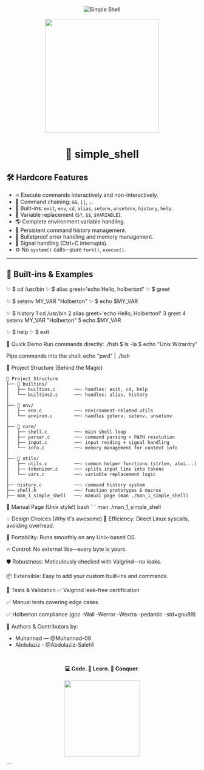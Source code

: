 <p align="center">
  <img src="https://img.shields.io/badge/Simple_Shell-_Holberton-blue?style=for-the-badge&logo=gnu-bash" alt="Simple Shell">
  <br><br>
  <img src="https://media.giphy.com/media/WoWm8YzFQJg5i/giphy.gif" width="300">
</p>

<h1 align="center">🚀 simple_shell</h1>


## 🛠️ Hardcore Features

- 🔥 Execute commands interactively and non-interactively.
- 🔗 Command chaining: `&&`, `||`, `;`.
- 🧬 Built-ins: `exit`, `env`, `cd`, `alias`, `setenv`, `unsetenv`, `history`, `help`.
- 🧠 Variable replacement (`$?`, `$$`, `$VARIABLE`).
- 🌎 Complete environment variable handling.
- 📜 Persistent command history management.
- 🦾 Bulletproof error handling and memory management.
- 🚦 Signal handling (Ctrl+C interrupts).
- ⚙️ No `system()` calls—pure `fork()`, `execve()`.

---

## 🧩 Built-ins & Examples


✨ $ cd /usr/bin
✨ $ alias greet='echo Hello, holberton!'
✨ $ greet


✨ $ setenv MY_VAR "Holberton"
✨ $ echo $MY_VAR


✨ $ history
1 cd /usr/bin
2 alias greet='echo Hello, Holberton!'
3 greet
4 setenv MY_VAR "Holberton"
5 echo $MY_VAR

✨ $ help
✨ $ exit

🌟 Quick Demo
Run commands directly:
./hsh
$ ls -la
$ echo "Unix Wizardry"

Pipe commands into the shell:
echo "pwd" | ./hsh

🚧 Project Structure (Behind the Magic)
```
📂 Project Structure
├── 📁 builtins/
│   ├── builtins.c       ──› handles: exit, cd, help
│   └── builtins2.c      ──› handles: alias, history
│
├── 📁 env/
│   ├── env.c            ──› environment-related utils
│   └── environ.c        ──› handles getenv, setenv, unsetenv
│
├── 📁 core/
│   ├── shell.c          ──› main shell loop
│   ├── parser.c         ──› command parsing + PATH resolution
│   ├── input.c          ──› input reading + signal handling
│   └── info.c           ──› memory management for context info
│
├── 📁 utils/
│   ├── utils.c          ──› common helper functions (strlen, atoi...)
│   ├── tokenizer.c      ──› splits input line into tokens
│   └── vars.c           ──› variable replacement logic
│
├── history.c            ──› command history system
├── shell.h              ──› function prototypes & macros
├── man_1_simple_shell   ──› manual page (man ./man_1_simple_shell)
```

📖 Manual Page (Unix style!)
bash ```
man ./man_1_simple_shell

💡 Design Choices (Why it's awesome)
💪 Efficiency: Direct Linux syscalls, avoiding overhead.

🧳 Portability: Runs smoothly on any Unix-based OS.

🔥 Control: No external libs—every byte is yours.

🛡️ Robustness: Meticulously checked with Valgrind—no leaks.

📦 Extensible: Easy to add your custom built-ins and commands.


🎯 Tests & Validation
✅ Valgrind leak-free certification

✅ Manual tests covering edge cases

✅ Holberton compliance (gcc -Wall -Werror -Wextra -pedantic -std=gnu89)

🙌 Authors & Contributors
by:
- Muhannad — @Muhannad-09
- Abdulaziz - @Abdulaziz-Saleh1
<br>
<p align="center"> <strong>💻 Code. 🧠 Learn. 🚀 Conquer.</strong> <br><br> <img src="https://media.giphy.com/media/QTfX9Ejfra3ZmNxh6B/giphy.gif" width="200"> </p> ```

